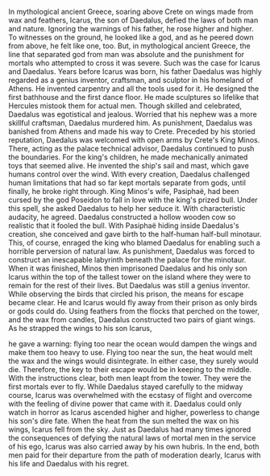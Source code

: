 
In mythological ancient Greece,
soaring above Crete on wings made
from wax and feathers,
Icarus, the son of Daedalus,
defied the laws of both man and nature.
Ignoring the warnings of his father,
he rose higher and higher.
To witnesses on the ground,
he looked like a god,
and as he peered down from above,
he felt like one, too.
But, in mythological ancient Greece,
the line that separated god from man
was absolute
and the punishment for mortals
who attempted to cross it was severe.
Such was the case for Icarus and Daedalus.
Years before Icarus was born,
his father Daedalus was highly regarded
as a genius inventor,
craftsman,
and sculptor in his homeland of Athens.
He invented carpentry
and all the tools used for it.
He designed the first bathhouse
and the first dance floor.
He made sculptures so lifelike
that Hercules mistook them for actual men.
Though skilled and celebrated,
Daedalus was egotistical and jealous.
Worried that his nephew
was a more skillful craftsman,
Daedalus murdered him.
As punishment, Daedalus was banished
from Athens and made his way to Crete.
Preceded by his storied reputation,
Daedalus was welcomed 
with open arms by Crete&#39;s King Minos.
There, acting as the palace 
technical advisor,
Daedalus continued to push the boundaries.
For the king&#39;s children,
he made mechanically animated toys
that seemed alive.
He invented the ship&#39;s sail and mast,
which gave humans control over the wind.
With every creation, Daedalus challenged
human limitations
that had so far kept mortals
separate from gods,
until finally, he broke right through.
King Minos&#39;s wife, Pasiphaë,
had been cursed by the god Poseidon
to fall in love
with the king&#39;s prized bull.
Under this spell, she asked Daedalus
to help her seduce it.
With characteristic audacity, he agreed.
Daedalus constructed a hollow
wooden cow
so realistic that it fooled the bull.
With Pasiphaë hiding inside
Daedalus&#39;s creation,
she conceived and gave birth
to the half-human half-bull minotaur.
This, of course, enraged the king
who blamed Daedalus for enabling
such a horrible perversion of natural law.
As punishment, Daedalus was forced
to construct an inescapable labyrinth
beneath the palace for the minotaur.
When it was finished, Minos then
imprisoned Daedalus
and his only son Icarus
within the top of the tallest tower
on the island
where they were to remain 
for the rest of their lives.
But Daedalus was still a genius inventor.
While observing the birds
that circled his prison,
the means for escape became clear.
He and Icarus would fly away
from their prison
as only birds or gods could do.
Using feathers from the flocks
that perched on the tower,
and the wax from candles,
Daedalus constructed two pairs
of giant wings.
As he strapped the wings
to his son Icarus,

he gave a warning:
flying too near the ocean 
would dampen the wings
and make them too heavy to use.
Flying too near the sun,
the heat would melt the wax
and the wings would disintegrate.
In either case, they surely would die.
Therefore, the key to their escape
would be in keeping to the middle.
With the instructions clear,
both men leapt from the tower.
They were the first mortals ever to fly.
While Daedalus stayed carefully
to the midway course,
Icarus was overwhelmed
with the ecstasy of flight
and overcome with the feeling of
divine power that came with it.
Daedalus could only watch in horror
as Icarus ascended higher and higher,
powerless to change his son&#39;s dire fate.
When the heat from the sun melted
the wax on his wings,
Icarus fell from the sky.
Just as Daedalus had many times ignored
the consequences of defying 
the natural laws of mortal men
in the service of his ego,
Icarus was also carried away
by his own hubris.
In the end,
both men paid for their departure 
from the path of moderation dearly,
Icarus with his life
and Daedalus with his regret.
